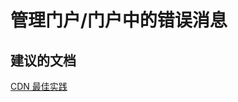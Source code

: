 <properties
    pageTitle="管理门户/门户中的错误消息"
    description="管理门户/门户中的错误消息"
    service="microsoft.cdn"
    resource="profiles"
    authors="aashu"
    displayOrder=""
    selfHelpType="generic"
    supportTopicIds="32302788"
    resourceTags=""
    productPesIds="15528"
    cloudEnvironments="public"
/>


# 管理门户/门户中的错误消息


## **建议的文档**
[CDN 最佳实践](https://azure.microsoft.com/documentation/articles/best-practices-cdn/)



<!--HONumber=Jul16_HO4-->


